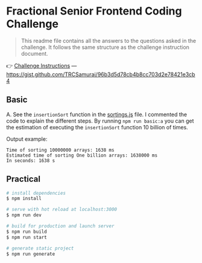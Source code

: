 # Fractional Senior Frontend Coding Challenge

> This readme file contains all the answers to the questions asked in the challenge. It follows the same structure as the challenge instruction document.

👉 [Challenge Instructions](docs/00_Challenge_Instructions/senior-frontend-coding-challenge.md) — https://gist.github.com/TRCSamurai/96b3d5d78cb4b8cc703d2e78421e3cb4

## Basic

A. See the `insertionSort` function in the [sortings.js](docs/01_Basic_A/sorting.js) file.
I commented the code to explain the different steps. By running `npm run basic:a` you can get the estimation of executing the `insertionSort` function 10 billion of times.

Output example:

```
Time of sorting 10000000 arrays: 1638 ms
Estimated time of sorting One billion arrays: 1638000 ms
In seconds: 1638 s
```

## Practical

```bash
# install dependencies
$ npm install

# serve with hot reload at localhost:3000
$ npm run dev

# build for production and launch server
$ npm run build
$ npm run start

# generate static project
$ npm run generate
```
